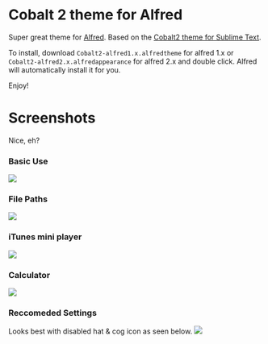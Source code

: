 # Cobalt 2 theme for Alfred

Super great theme for [Alfred](http://www.alfredapp.com/). Based on the [Cobalt2 theme for Sublime Text](https://github.com/wesbos/cobalt2/).  

To install, download `Cobalt2-alfred1.x.alfredtheme` for alfred 1.x or `Cobalt2-alfred2.x.alfredappearance` for alfred 2.x and double click. Alfred will automatically install it for you.

Enjoy!

# Screenshots
Nice, eh?
### Basic Use
![](http://wes.io/NeAo/content)

### File Paths
![](http://wes.io/NezM/content)

### iTunes mini player
![](http://wes.io/Nf6z/content)

### Calculator
![](http://wes.io/NeFN/content)

### Reccomeded Settings
Looks best with disabled hat & cog icon as seen below.
![](http://wes.io/NfMf/content)
